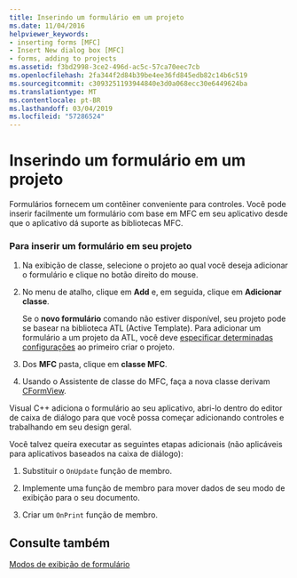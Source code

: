 ```yaml
---
title: Inserindo um formulário em um projeto
ms.date: 11/04/2016
helpviewer_keywords:
- inserting forms [MFC]
- Insert New dialog box [MFC]
- forms, adding to projects
ms.assetid: f3bd2998-3ce2-496d-ac5c-57ca70eec7cb
ms.openlocfilehash: 2fa344f2d84b39be4ee36fd845edb82c14b6c519
ms.sourcegitcommit: c3093251193944840e3d0a068ecc30e6449624ba
ms.translationtype: MT
ms.contentlocale: pt-BR
ms.lasthandoff: 03/04/2019
ms.locfileid: "57286524"
---
```

# <a name="inserting-a-form-into-a-project"></a>Inserindo um formulário em um projeto

Formulários fornecem um contêiner conveniente para controles. Você pode inserir facilmente um formulário com base em MFC em seu aplicativo desde que o aplicativo dá suporte as bibliotecas MFC.

### <a name="to-insert-a-form-into-your-project"></a>Para inserir um formulário em seu projeto

1. Na exibição de classe, selecione o projeto ao qual você deseja adicionar o formulário e clique no botão direito do mouse.

1. No menu de atalho, clique em **Add** e, em seguida, clique em **Adicionar classe**.

   Se o **novo formulário** comando não estiver disponível, seu projeto pode se basear na biblioteca ATL (Active Template). Para adicionar um formulário a um projeto da ATL, você deve [especificar determinadas configurações](../atl/reference/application-settings-atl-project-wizard.md) ao primeiro criar o projeto.

1. Dos **MFC** pasta, clique em **classe MFC**.

1. Usando o Assistente de classe do MFC, faça a nova classe derivam [CFormView](../mfc/reference/cformview-class.md).

Visual C++ adiciona o formulário ao seu aplicativo, abri-lo dentro do editor de caixa de diálogo para que você possa começar adicionando controles e trabalhando em seu design geral.

Você talvez queira executar as seguintes etapas adicionais (não aplicáveis para aplicativos baseados na caixa de diálogo):

1. Substituir o `OnUpdate` função de membro.

1. Implemente uma função de membro para mover dados de seu modo de exibição para o seu documento.

1. Criar um `OnPrint` função de membro.

## <a name="see-also"></a>Consulte também

[Modos de exibição de formulário](../mfc/form-views-mfc.md)
